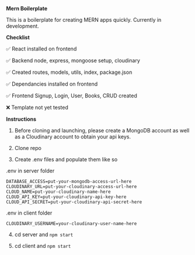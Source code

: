 **Mern Boilerplate**

This is a boilerplate for creating MERN apps quickly.
Currently in development.

**Checklist**

✅ React installed on frontend

✅ Backend node, express, mongoose setup, cloudinary

✅ Created routes, models, utils, index, package.json

✅ Dependancies installed on frontend

✅  Frontend Signup, Login, User, Books, CRUD created

❌ Template not yet tested

**Instructions**

1. Before cloning and launching, please create a MongoDB account as well as a Cloudinary account to obtain your api keys.

2. Clone repo

3. Create .env files and populate them like so

.env in server folder

```
DATABASE_ACCESS=put-your-mongodb-access-url-here
CLOUDINARY_URL=put-your-cloudinary-access-url-here
CLOUD_NAME=put-your-cloudinary-name-here
CLOUD_API_KEY=put-your-cloudinary-api-key-here
CLOUD_API_SECRET=put-your-cloudinary-api-secret-here
```

.env in client folder

```
CLOUDINARY_USERNAME=your-cloudinary-user-name-here
```

4. cd server and <code>npm start</code>

5. cd client and <code>npm start</code>